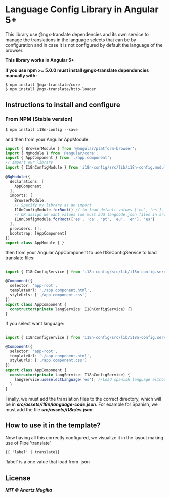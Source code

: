 # Language Config Library in Angular 5+

This library use @ngx-translate dependencies and its own service to manage the translations in the language selects that can be by configuration and in case it is not configured by default the language of the browser.

**This library works in Angular 5+**

**if you use npm >= 5.0.0 must install @ngx-translate dependencies manually with:**
```ssh
$ npm install @ngx-translate/core
$ npm install @ngx-translate/http-loader
```

## Instructions to install and configure

### From NPM (Stable version)
```ssh
$ npm install i18n-config --save
```

and then from your Angular AppModule:
```typescript
import { BrowserModule } from '@angular/platform-browser';
import { NgModule } from '@angular/core';
import { AppComponent } from './app.component';
// Import our library
import { I18nConfigModule } from 'i18n-config/src/lib/i18n-config.module';
 
@NgModule({
  declarations: [
    AppComponent
  ],
  imports: [
    BrowserModule,
    // Specify my library as an import
    I18nConfigModule.forRoot() // to load default values ['en', 'es'], 'es'
    // OR assign we want values (we must add langcode.json files in src/assets!!!)
    I18nConfigModule.forRoot(['es', 'ca', 'pt', 'eu', 'en'], 'es')
  ],
  providers: [],
  bootstrap: [AppComponent]
})
export class AppModule { }
```

then from your Angular AppComponent to use I18nConfigService to load translate files:

```typescript

import { I18nConfigService } from 'i18n-config/src/lib/i18n-config.service';

@Component({
  selector: 'app-root',
  templateUrl: './app.component.html',
  styleUrls: ['./app.component.css']
})
export class AppComponent {
  constructor(private langService: I18nConfigService) {}
}
```

If you select want language:

```typescript

import { I18nConfigService } from 'i18n-config/src/lib/i18n-config.service';

@Component({
  selector: 'app-root',
  templateUrl: './app.component.html',
  styleUrls: ['./app.component.css']
})
export class AppComponent {
  constructor(private langService: I18nConfigService) {
    langService.useSelectLanguage('es'); //Load spanish language although i select from config basque
  }
}
```
Finally, we must add the translation files to the correct directory, which will be in ***src/assets/i18n/language-code.json***. For example for Spanish, we must add the file ***src/assets/i18n/es.json***.

## How to use it in the template?

Now having all this correctly configured, we visualize it in the layout making use of Pipe 'translate'

```html
{{ 'label' | translate}}
```

'label' is a one value that load from <language-code>.json

## License

***MIT © Anartz Mugika***

